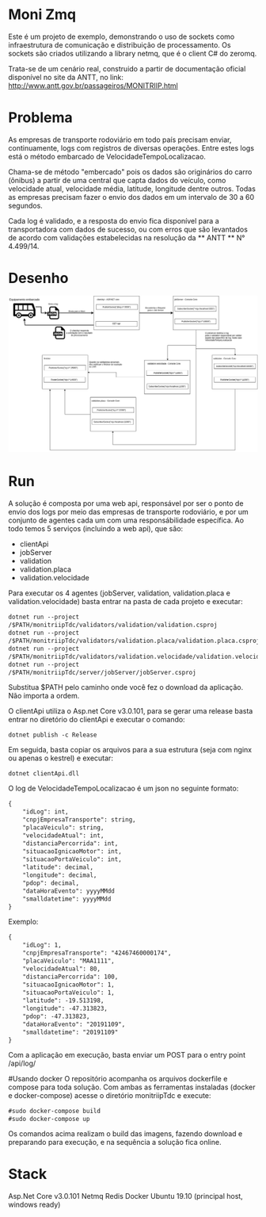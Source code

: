 # Moni Zmq

Este é um projeto de exemplo, demonstrando o uso de sockets como infraestrutura de comunicação e distribuição de processamento.
Os sockets são criados utilizando a library netmq, que é o client C# do zeromq.

Trata-se de um cenário real, construido a partir de documentação oficial disponível no site da ANTT, no link: http://www.antt.gov.br/passageiros/MONITRIIP.html

# Problema

As empresas de transporte rodoviário em todo país precisam enviar, continuamente, logs com registros de diversas operações.
Entre estes logs está o método embarcado de VelocidadeTempoLocalizacao.

Chama-se de método "embercado" pois os dados são originários do carro (ônibus) a partir de uma central que capta dados do veículo, como velocidade atual, velocidade média, latitude, longitude dentre outros.
Todas as empresas precisam fazer o envio dos dados em um intervalo de 30 a 60 segundos.

Cada log é validado, e a resposta do envio fica disponível para a transportadora com dados de sucesso, ou com erros que são levantados de acordo com validações estabelecidas na resolução da ** ANTT ** N° 4.499/14.

# Desenho

![GitHub Logo](modeloMoniFinal.jpg)

# Run

A solução é composta por uma web api, responsável por ser o ponto de envio dos logs por meio das empresas de transporte rodoviário, e por um conjunto de agentes cada um com uma responsábilidade específica.
Ao todo temos 5 serviços (incluindo a web api), que são:

* clientApi
* jobServer
* validation
* validation.placa
* validation.velocidade

Para executar os 4 agentes (jobServer, validation, validation.placa e validation.velocidade) basta entrar na pasta de cada projeto e executar:

```
dotnet run --project /$PATH/monitriipTdc/validators/validation/validation.csproj
dotnet run --project /$PATH/monitriipTdc/validators/validation.placa/validation.placa.csproj
dotnet run --project /$PATH/monitriipTdc/validators/validation.velocidade/validation.velocidade.csproj
dotnet run --project /$PATH/monitriipTdc/server/jobServer/jobServer.csproj
```

Substitua $PATH pelo caminho onde você fez o download da aplicação. Não importa a ordem.

O clientApi utiliza o Asp.net Core v3.0.101, para se gerar uma release basta entrar no diretório do clientApi e executar o comando:

```
dotnet publish -c Release
```

Em seguida, basta copiar os arquivos para a sua estrutura (seja com nginx ou apenas o kestrel) e executar:

```
dotnet clientApi.dll
```

O log de VelocidadeTempoLocalizacao é um json no seguinte formato:

```
{
	"idLog": int,
	"cnpjEmpresaTransporte": string,
	"placaVeiculo": string,
	"velocidadeAtual": int,
	"distanciaPercorrida": int,
	"situacaoIgnicaoMotor": int,
	"situacaoPortaVeiculo": int,
	"latitude": decimal,
	"longitude": decimal,
	"pdop": decimal,
	"dataHoraEvento": yyyyMMdd
	"smalldatetime": yyyyMMdd
}
```

Exemplo:

```
{
	"idLog": 1,
	"cnpjEmpresaTransporte": "42467460000174",
	"placaVeiculo": "MAA1111",
	"velocidadeAtual": 80,
	"distanciaPercorrida": 100,
	"situacaoIgnicaoMotor": 1,
	"situacaoPortaVeiculo": 1,
	"latitude": -19.513198,
	"longitude": -47.313823,
	"pdop": -47.313823,
	"dataHoraEvento": "20191109",
	"smalldatetime": "20191109"
}
```

Com a aplicação em execução, basta enviar um POST para o entry point /api/log/

#Usando docker
O repositório acompanha os arquivos dockerfile e compose para toda solução.
Com ambas as ferramentas instaladas (docker e docker-compose) acesse o diretório monitriipTdc e execute:

```
#sudo docker-compose build
#sudo docker-compose up
```

Os comandos acima realizam o build das imagens, fazendo download e preparando para execução, e na sequência a solução fica online.

# Stack

Asp.Net Core v3.0.101
Netmq 
Redis
Docker
Ubuntu 19.10 (principal host, windows ready)

